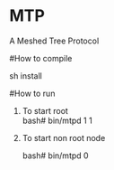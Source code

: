# MTP
A Meshed Tree Protocol


#How to compile

sh install



#How to run

1) To start root  
	bash#	bin/mtpd 1 1

2) To start non root node

	bash#	bin/mtpd 0
